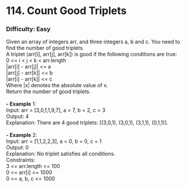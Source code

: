 # 114. Count Good Triplets
### Difficulty: Easy
Given an array of integers arr, and three integers a, b and c. You need to find the number of good triplets. <br/> A triplet (arr[i], arr[j], arr[k]) is good if the following conditions are true: <br/> 0 <= i < j < k < arr.length <br/> |arr[i] - arr[j]| <= a <br/> |arr[j] - arr[k]| <= b <br/> |arr[i] - arr[k]| <= c <br/> Where |x| denotes the absolute value of x. <br/> Return the number of good triplets. <br/>   <br/><b>- Example</b> 1: <br/> Input: arr = [3,0,1,1,9,7], a = 7, b = 2, c = 3 <br/> Output: 4 <br/> Explanation: There are 4 good triplets: [(3,0,1), (3,0,1), (3,1,1), (0,1,1)]. <br/> <br/><b>- Example</b> 2: <br/> Input: arr = [1,1,2,2,3], a = 0, b = 0, c = 1 <br/> Output: 0 <br/> Explanation: No triplet satisfies all conditions. <br/>   Constraints: <br/> 3 <= arr.length <= 100 <br/> 0 <= arr[i] <= 1000 <br/> 0 <= a, b, c <= 1000